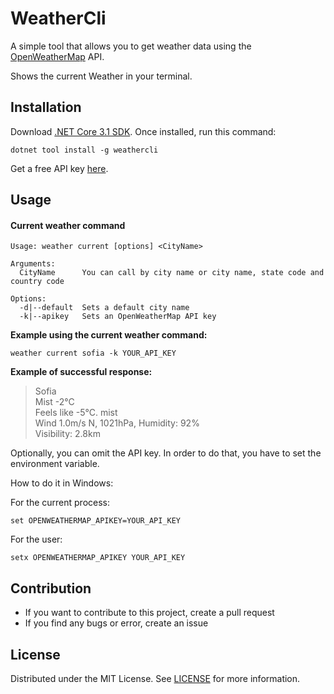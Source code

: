 # WeatherCli

A simple tool that allows you to get weather data using the [OpenWeatherMap](https://openweathermap.org) API.

Shows the current Weather in your terminal.

## Installation

Download [.NET Core 3.1 SDK](https://dotnet.microsoft.com/download/dotnet-core/3.1).
Once installed, run this command:

```
dotnet tool install -g weathercli
```

Get a free API key [here](https://openweathermap.org/appid).

## Usage

#### Current weather command

```
Usage: weather current [options] <CityName>

Arguments:
  CityName      You can call by city name or city name, state code and country code

Options:
  -d|--default  Sets a default city name
  -k|--apikey   Sets an OpenWeatherMap API key
```

**Example using the current weather command:**

```
weather current sofia -k YOUR_API_KEY
```

**Example of successful response:** 
> Sofia\
Mist -2°C\
Feels like -5°C. mist\
Wind 1.0m/s N, 1021hPa, Humidity: 92%\
Visibility: 2.8km

Optionally, you can omit the API key.
In order to do that, you have to set the environment variable.

How to do it in Windows:


For the current process:
```
set OPENWEATHERMAP_APIKEY=YOUR_API_KEY
```
For the user:
```
setx OPENWEATHERMAP_APIKEY YOUR_API_KEY
```

## Contribution

* If you want to contribute to this project, create a pull request
* If you find any bugs or error, create an issue

## License

Distributed under the MIT License. See [LICENSE](https://github.com/TheDayIsMyEnemy/WeatherCli/blob/main/LICENSE) for more information.
